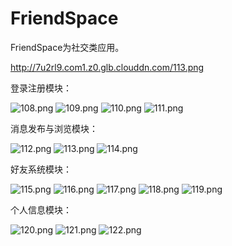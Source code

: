 # FriendSpace

FriendSpace为社交类应用。

http://7u2rl9.com1.z0.glb.clouddn.com/113.png

登录注册模块：

![108.png](http://7u2rl9.com1.z0.glb.clouddn.com/108.png)
![109.png](http://7u2rl9.com1.z0.glb.clouddn.com/109.png)
![110.png](http://7u2rl9.com1.z0.glb.clouddn.com/110.png)
![111.png](http://7u2rl9.com1.z0.glb.clouddn.com/111.png)

消息发布与浏览模块：

![112.png](http://7u2rl9.com1.z0.glb.clouddn.com/112.png)
![113.png](http://7u2rl9.com1.z0.glb.clouddn.com/113.png)
![114.png](http://7u2rl9.com1.z0.glb.clouddn.com/114.png)


好友系统模块：

![115.png](http://7u2rl9.com1.z0.glb.clouddn.com/115.png)
![116.png](http://7u2rl9.com1.z0.glb.clouddn.com/116.png)
![117.png](http://7u2rl9.com1.z0.glb.clouddn.com/117.png)
![118.png](http://7u2rl9.com1.z0.glb.clouddn.com/118.png)
![119.png](http://7u2rl9.com1.z0.glb.clouddn.com/119.png)

个人信息模块：

![120.png](http://7u2rl9.com1.z0.glb.clouddn.com/120.png)
![121.png](http://7u2rl9.com1.z0.glb.clouddn.com/121.png)
![122.png](http://7u2rl9.com1.z0.glb.clouddn.com/122.png)





